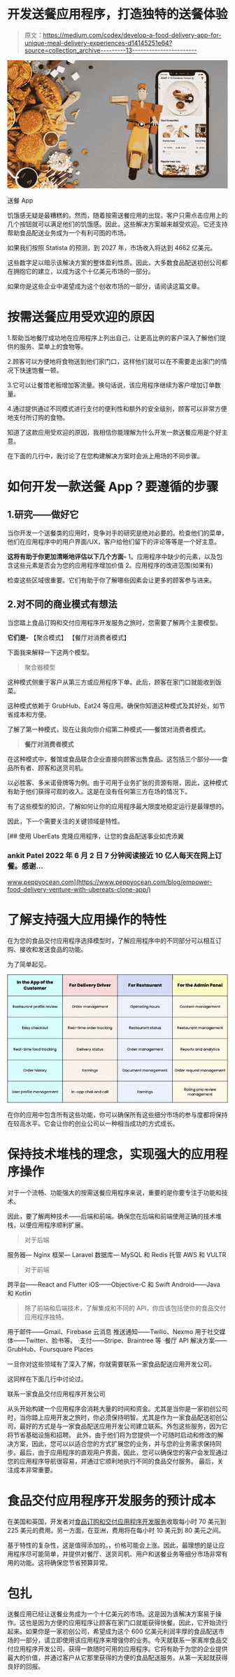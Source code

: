 # 开发送餐应用程序，打造独特的送餐体验

> 原文：<https://medium.com/codex/develop-a-food-delivery-app-for-unique-meal-delivery-experiences-d14145251e64?source=collection_archive---------13----------------------->

![](img/acfd773fadb7b2142715791a7a2c5f45.png)

送餐 App

饥饿感无疑是最糟糕的。然而，随着按需送餐应用的出现，客户只需点击应用上的几个按钮就可以满足他们的饥饿感。因此，这些解决方案越来越受欢迎。它还支持帮助食品配送业务成为一个有利可图的市场。

如果我们按照 Statista 的预测，到 2027 年，市场收入将达到 4662 亿美元。

这些数字足以暗示该解决方案的整体盈利性质。因此，大多数食品配送初创公司都在拥抱它的建立，以成为这个十亿美元市场的一部分。

如果你是这些企业中渴望成为这个创收市场的一部分，请阅读这篇文章。

# 按需送餐应用受欢迎的原因

1.帮助当地餐厅成功地在应用程序上列出自己，让更高比例的客户深入了解他们提供的服务、菜单上的食物等。

2.顾客可以方便地将食物送到他们家门口，这样他们就可以在不需要走出家门的情况下快速饱餐一顿。

3.它可以让餐馆老板增加客流量。换句话说，该应用程序继续为客户增加订单数量。

4.通过提供通过不同模式进行支付的便利性和额外的安全级别，顾客可以非常方便地支付所订购的食物。

知道了这款应用受欢迎的原因，我相信你能理解为什么开发一款送餐应用是个好主意。

在下面的几行中，我讨论了在您构建解决方案时会派上用场的不同步骤。

# 如何开发一款送餐 App？要遵循的步骤

## 1.研究——做好它

当你开发一个送餐类的应用时，竞争对手的研究是绝对必要的。检查他们的菜单，他们在应用程序中的用户界面/UX，客户给他们留下的评论等等是一个好主意。

**这将有助于你更加清晰地评估以下几个方面-**
1。应用程序中缺少的元素，以及包含这些元素是否会为您的应用程序增加价值
2。应用程序的改进范围(如果有)

检查这些区域很重要。它们有助于你了解哪些因素会让更多的顾客参与进来。

## 2.对不同的商业模式有想法

当您踏上食品订购和交付应用程序开发服务之旅时，您需要了解两个主要模型。

**它们是-**
【聚合模式】
【餐厅对消费者模式】

下面我来解释一下这两个模型。

> 聚合器模型

这种模式侧重于客户从第三方或应用程序下单。此后，顾客在家门口就能收到饭菜。

这种模式依赖于 GrubHub、Eat24 等应用。确保你知道这种模式及其好处，如节省成本和方便。

了解了第一种模式，现在让我向你介绍第二种模式——餐馆对消费者模式。

> **餐厅对消费者模式**

在这种模式中，餐馆或食品联合企业直接向顾客出售食品。这包括三个部分——食品所有者、顾客和送货司机。

以必胜客、多米诺骨牌等为例。由于可用于业务扩张的资源有限，因此，这种模式有助于他们获得可观的收入。这是在没有任何第三方在场的情况下。

有了这些模型的知识，了解如何让你的应用程序最大限度地稳定运行是最理想的。

因此，下一个需要关注的关键领域是特性。

[](https://www.peppyocean.com/blog/empower-food-delivery-venture-with-ubereats-clone-app/) [## 使用 UberEats 克隆应用程序，让您的食品配送事业如虎添翼

### ankit Patel 2022 年 6 月 2 日 7 分钟阅读接近 10 亿人每天在网上订餐。感谢…

www.peppyocean.com](https://www.peppyocean.com/blog/empower-food-delivery-venture-with-ubereats-clone-app/) 

# 了解支持强大应用操作的特性

在为您的食品交付应用程序选择模型时，了解应用程序中的不同部分可以相互订购、接收和发送食品的功能。

为了简单起见。

![](img/68f250eed894df0b6b399050fd845c85.png)

在你的应用中包含所有这些功能，你可以确保所有这些细分市场的参与度都将保持在较高水平。它会让你的创业公司以一种相当成功的方式成长。

# 保持技术堆栈的理念，实现强大的应用程序操作

对于一个流畅、功能强大的按需送餐应用程序来说，重要的是你要专注于功能和技术。

因此，要了解两种技术——后端和前端。确保您在后端和前端使用正确的技术堆栈，以便应用程序顺利扩展。

> 对于后端

服务器— Nginx
框架— Laravel
数据库— MySQL 和 Redis
托管 AWS 和 VULTR

> 对于前端

跨平台——React and Flutter
iOS——Objective-C 和 Swift
Android——Java 和 Kotlin

> 除了前端和后端技术，了解集成和不同的 API，你应该包括使你的食品交付应用程序独特。

用于邮件——Gmail、Firebase 云消息
推送通知——Twilio、Nexmo
用于社交媒体——Twitter、脸书等。
·支付——Stripe、Braintree 等
·餐厅 API 解决方案——GrubHub、Foursquare Places

一旦你对这些领域有了深入了解，你就需要联系一家食品配送应用开发公司。

这同样在下面几行中讨论过。

联系一家食品交付应用程序开发公司

从头开始构建一个应用程序会消耗大量的时间和资金。尤其是当你是一家初创公司时，当你踏上应用开发之旅时，你必须保持明智。尤其是作为一家食品配送初创公司，最好的方式是与一家食品配送应用开发公司建立联系。外包这些服务，因为它将节省基础设施和招聘。
此外，由于他们将为您提供一个可随时启动和修改的解决方案，因此，您可以以适合您的方式扩展您的业务，并与您的业务需求保持同步。最后，由于应用程序的直观用户界面，因此，您可以确保您的客户会发现通过您的应用程序导航很容易，并通过它顺利地执行不同的食品交付服务。
最后，关注成本非常重要。

# 食品交付应用程序开发服务的预计成本

在美国和英国，开发者对[食品订购和交付应用程序开发服务](https://www.peppyocean.com/)收取每小时 70 美元到 225 美元的费用。另一方面，在亚洲，费用将在每小时 10 美元到 80 美元之间。

基于特性的复杂性，这是值得添加的。，价格可能会上涨。因此，最理想的是让应用程序尽可能简单，并提供对餐厅、送货司机、用户和送餐业务等细分市场非常有用的功能。这将确保您节省预算异常。

# 包扎

送餐应用已经让送餐业务成为一个十亿美元的市场。这是因为该解决方案易于操作。这也是因为方便的应用程序让顾客在家门口就能获得快餐。因此，它开始流行起来。如果你是一家初创公司，希望成为这个 600 亿美元利润丰厚的食品配送市场的一部分，请立即使用该应用程序来增强你的业务。今天就联系一家离岸食品交付应用程序开发公司，获得一款随时可用的应用程序。它将有助于为您的企业提供最大的价值，并通过客户从它那里获得的方便的食品配送服务，从第一天起就获得良好的回报。